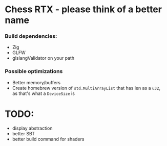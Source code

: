 # Chess RTX - please think of a better name

### Build dependencies:
* Zig
* GLFW
* glslangValidator on your path

### Possible optimizations
* Better memory/buffers
* Create homebrew version of `std.MultiArrayList` that has len as a `u32`, as that's what a `DeviceSize` is

# TODO:
* display abstraction
* better SBT
* better build command for shaders